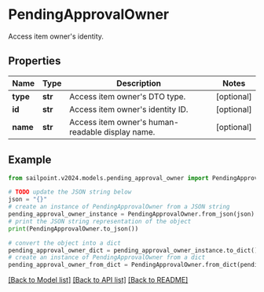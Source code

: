 # PendingApprovalOwner

Access item owner's identity.

## Properties

Name | Type | Description | Notes
------------ | ------------- | ------------- | -------------
**type** | **str** | Access item owner&#39;s DTO type. | [optional] 
**id** | **str** | Access item owner&#39;s identity ID. | [optional] 
**name** | **str** | Access item owner&#39;s human-readable display name. | [optional] 

## Example

```python
from sailpoint.v2024.models.pending_approval_owner import PendingApprovalOwner

# TODO update the JSON string below
json = "{}"
# create an instance of PendingApprovalOwner from a JSON string
pending_approval_owner_instance = PendingApprovalOwner.from_json(json)
# print the JSON string representation of the object
print(PendingApprovalOwner.to_json())

# convert the object into a dict
pending_approval_owner_dict = pending_approval_owner_instance.to_dict()
# create an instance of PendingApprovalOwner from a dict
pending_approval_owner_from_dict = PendingApprovalOwner.from_dict(pending_approval_owner_dict)
```
[[Back to Model list]](../README.md#documentation-for-models) [[Back to API list]](../README.md#documentation-for-api-endpoints) [[Back to README]](../README.md)


